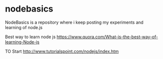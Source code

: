 # nodebasics
NodeBasics is a repository where i keep posting my experiments and learning of node.js


Best way to learn node js 
https://www.quora.com/What-is-the-best-way-of-learning-Node-js

TO Start
http://www.tutorialspoint.com/nodejs/index.htm
